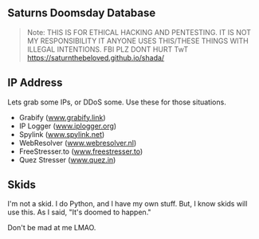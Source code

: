 ## Saturns Doomsday Database
> Note: THIS IS FOR ETHICAL HACKING AND PENTESTING. IT IS NOT MY RESPONSIBILITY IT ANYONE USES THIS/THESE THINGS WITH ILLEGAL INTENTIONS. FBI PLZ DONT HURT TwT
> https://saturnthebeloved.github.io/shada/


## IP Address
Lets grab some IPs, or DDoS some. Use these for those situations.

- Grabify (www.grabify.link)
- IP Logger (www.iplogger.org)
- Spylink (www.spylink.net)
- WebResolver (www.webresolver.nl)
- FreeStresser.to (www.freestresser.to)
- Quez Stresser (www.quez.in)

## Skids
I'm not a skid. I do Python, and I have my own stuff. But, I know skids will use this. As I said, "It's doomed to happen."

Don't be mad at me LMAO.
